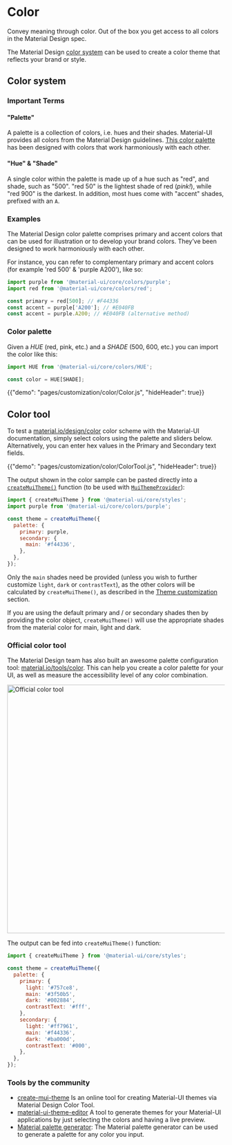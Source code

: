 # Color

<p class="description">Convey meaning through color. Out of the box you get access to all colors in the Material Design spec.</p>

The Material Design [color system](https://material.io/design/color/) can be used to create a color theme that reflects your brand or style.

## Color system

### Important Terms

#### "Palette"

A palette is a collection of colors, i.e. hues and their shades. Material-UI provides all colors from the Material Design guidelines. [This color palette](#color-palette) has been designed with colors that work harmoniously with each other.

#### "Hue" & "Shade"

A single color within the palette is made up of a hue such as "red", and shade, such as "500". "red 50" is the lightest shade of red (*pink!*), while "red 900" is the darkest. In addition, most hues come with "accent" shades, prefixed with an `A`.

### Examples

The Material Design color palette comprises primary and accent colors that can be used for illustration or to develop your brand colors. They’ve been designed to work harmoniously with each other.

For instance, you can refer to complementary primary and accent colors (for example 'red 500' & 'purple A200'), like so:

```js
import purple from '@material-ui/core/colors/purple';
import red from '@material-ui/core/colors/red';

const primary = red[500]; // #F44336
const accent = purple['A200']; // #E040FB
const accent = purple.A200; // #E040FB (alternative method)
```

### Color palette

Given a *HUE* (red, pink, etc.) and a *SHADE* (500, 600, etc.) you can import the color like this:

```jsx
import HUE from '@material-ui/core/colors/HUE';

const color = HUE[SHADE];
```

{{"demo": "pages/customization/color/Color.js", "hideHeader": true}}

## Color tool

To test a [material.io/design/color](https://material.io/design/color/) color scheme with the Material-UI documentation, simply select colors using the palette and sliders below. Alternatively, you can enter hex values in the Primary and Secondary text fields.

{{"demo": "pages/customization/color/ColorTool.js", "hideHeader": true}}

The output shown in the color sample can be pasted directly into a [`createMuiTheme()`](/customization/theming/#createmuitheme-options-theme) function (to be used with [`MuiThemeProvider`](/customization/theming/#theme-provider)):

```jsx
import { createMuiTheme } from '@material-ui/core/styles';
import purple from '@material-ui/core/colors/purple';

const theme = createMuiTheme({
  palette: {
    primary: purple,
    secondary: {
      main: '#f44336',
    },
  },
});
```

Only the `main` shades need be provided (unless you wish to further customize `light`, `dark` or `contrastText`), as the other colors will be calculated by `createMuiTheme()`, as described in the [Theme customization](/customization/palette/) section.

If you are using the default primary and / or secondary shades then by providing the color object, `createMuiTheme()` will use the appropriate shades from the material color for main, light and dark.

### Official color tool

The Material Design team has also built an awesome palette configuration tool: [material.io/tools/color](https://material.io/tools/color/). This can help you create a color palette for your UI, as well as measure the accessibility level of any color combination.

<a href="https://material.io/tools/color/#!/?view.left=0&view.right=0&primary.color=3F51B5&secondary.color=F44336">
  <img src="/static/images/color/colorTool.png" alt="Official color tool" style="width: 574px" />
</a>

The output can be fed into `createMuiTheme()` function:

```jsx
import { createMuiTheme } from '@material-ui/core/styles';

const theme = createMuiTheme({
  palette: {
    primary: {
      light: '#757ce8',
      main: '#3f50b5',
      dark: '#002884',
      contrastText: '#fff',
    },
    secondary: {
      light: '#ff7961',
      main: '#f44336',
      dark: '#ba000d',
      contrastText: '#000',
    },
  },
});
```

### Tools by the community

- [create-mui-theme](https://react-theming.github.io/create-mui-theme/) Is an online tool for creating Material-UI themes via Material Design Color Tool.
- [material-ui-theme-editor](https://in-your-saas.github.io/material-ui-theme-editor/) A tool to generate themes for your Material-UI applications by just selecting the colors and having a live preview.
- [Material palette generator](https://material.io/inline-tools/color/): The Material palette generator can be used to generate a palette for any color you input.